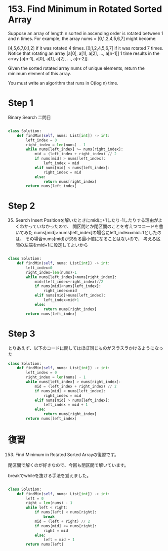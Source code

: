 # 153. Find Minimum in Rotated Sorted Array

Suppose an array of length n sorted in ascending order is rotated between 1 and n times. For example, the array nums = [0,1,2,4,5,6,7] might become:

[4,5,6,7,0,1,2] if it was rotated 4 times.
[0,1,2,4,5,6,7] if it was rotated 7 times.
Notice that rotating an array [a[0], a[1], a[2], ..., a[n-1]] 1 time results in the array [a[n-1], a[0], a[1], a[2], ..., a[n-2]].

Given the sorted rotated array nums of unique elements, return the minimum element of this array.

You must write an algorithm that runs in O(log n) time.

# Step 1

Binary Search 二問目

```python

class Solution:
    def findMin(self, nums: List[int]) -> int:
        left_index = 0
        right_index = len(nums) - 1
        while nums[left_index] >= nums[right_index]:
            mid = (left_index + right_index) // 2
            if nums[mid] > nums[left_index]:
                left_index = mid
            elif nums[mid] < nums[left_index]:
                right_index = mid
            else:
                return nums[right_index]
        return nums[left_index]

```

# Step 2

35. Search Insert Positionを解いたときにmidに+1したり-1したりする理由がよくわかっていなかったので、
開区間とか閉区間のことを考えつつコードを書いてみた
nums[mid]>nums[left_index]の場合にleft_index=mid+1としたのは、
その場合nums[mid]が求める最小値になることはないので、
考える区間の左端をmid+1に設定してよいから

```python

class Solution:
    def findMin(self, nums: List[int]) -> int:
        left_index=0
        right_index=len(nums)-1
        while nums[left_index]>nums[right_index]:
            mid=(left_index+right_index)//2
            if nums[mid]<nums[left_index]:
                right_index=mid
            elif nums[mid]>nums[left_index]:
                left_index=mid+1
            else:
                return nums[right_index]
        return nums[left_index]

```

# Step 3

とりあえず、以下のコードに関してはほぼ同じものがスラスラかけるようになった

```python
class Solution:
    def findMin(self, nums: List[int]) -> int:
        left_index = 0
        right_index = len(nums) - 1
        while nums[left_index] > nums[right_index]:
            mid = (left_index + right_index) // 2
            if nums[mid] < nums[left_index]:
                right_index = mid
            elif nums[mid] > nums[left_index]:
                left_index = mid + 1
            else:
                return nums[right_index]
        return nums[left_index]


```

# 復習

153. Find Minimum in Rotated Sorted Arrayの復習です。

閉区間で解くのが好きなので、今回も閉区間で解いています。

breakでwhileを抜ける手法を覚えました。

```python

class Solution:
    def findMin(self, nums: List[int]) -> int:
        left = 0
        right = len(nums) - 1
        while left < right:
            if nums[left] < nums[right]:
                break
            mid = (left + right) // 2
            if nums[mid] <= nums[right]:
                right = mid
            else:
                left = mid + 1
        return nums[left]

```
